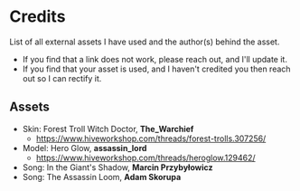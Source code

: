 # Credits

List of all external assets I have used and the author(s) behind the asset. 

- If you find that a link does not work, please reach out, and I'll update it.
- If you find that your asset is used, and I haven't credited you then reach out so I can rectify it.

## Assets

- Skin: Forest Troll Witch Doctor, **The_Warchief**
  - https://www.hiveworkshop.com/threads/forest-trolls.307256/
- Model: Hero Glow, **assassin_lord**
  - https://www.hiveworkshop.com/threads/heroglow.129462/
- Song: In the Giant's Shadow, **Marcin Przybyłowicz**
- Song: The Assassin Loom, **Adam Skorupa**
  